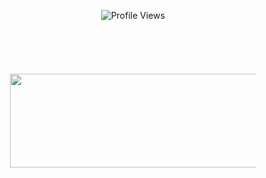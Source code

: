 
<p align="center" ## Me <img src= "https://cdn.discordapp.com/emojis/894175687878017055.png?size=80" alt='stats' width="20px">

<p align="center"> <img src="https://komarev.com/ghpvc/?username=ChezZak" alt="Profile Views" /> </p>  

<a align="center">
 <header class="d-xl-flex flex-column justify-content-xl-center align-items-xl-center" style="height: 418px;text-align: center;margin: 55px;"><img class="rounded" src="[https://discord.c99.nl/widget/theme-4/953281679609454612.png](https://discord.c99.nl/widget/theme-4/903942978278662194.png)" width="640" height="150" style="margin-top: 30px;">
</a>
